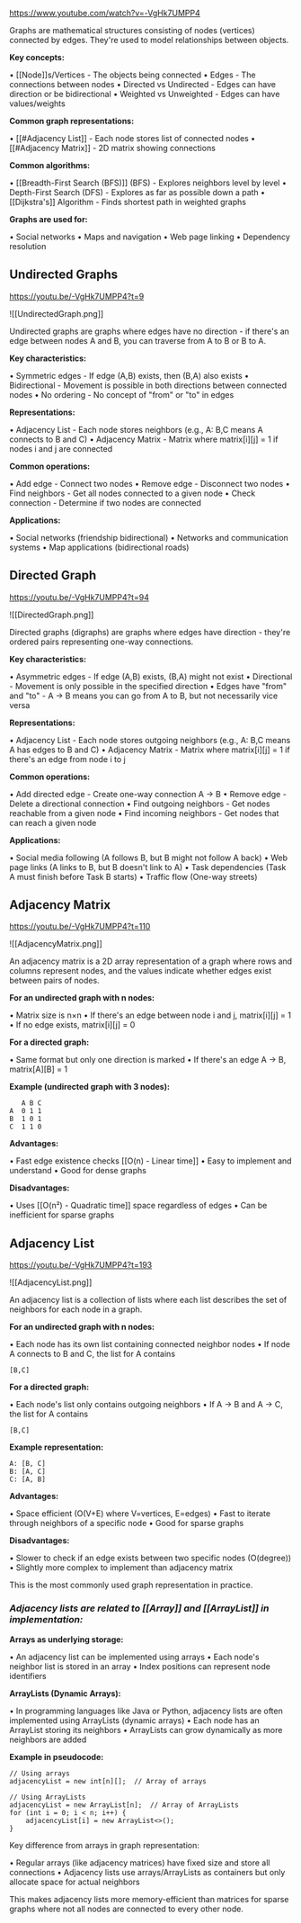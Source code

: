 https://www.youtube.com/watch?v=-VgHk7UMPP4

 Graphs are mathematical structures consisting of nodes (vertices) connected by edges. They're used to model relationships
between objects.

**Key concepts:**

• [[Node]]s/Vertices - The objects being connected
• Edges - The connections between nodes
• Directed vs Undirected - Edges can have direction or be bidirectional
• Weighted vs Unweighted - Edges can have values/weights

**Common graph representations:**

• [[#Adjacency List]] - Each node stores list of connected nodes
• [[#Adjacency Matrix]] - 2D matrix showing connections

**Common algorithms:**

• [[Breadth-First Search (BFS)]] (BFS) - Explores neighbors level by level
• Depth-First Search (DFS) - Explores as far as possible down a path
• [[Dijkstra's]] Algorithm - Finds shortest path in weighted graphs

**Graphs are used for:**

• Social networks
• Maps and navigation
• Web page linking
• Dependency resolution


## Undirected Graphs

https://youtu.be/-VgHk7UMPP4?t=9

![[UndirectedGraph.png]]

Undirected graphs are graphs where edges have no direction - if there's an edge between nodes A and B, you can traverse from A
to B or B to A.

**Key characteristics:**

• Symmetric edges - If edge (A,B) exists, then (B,A) also exists
• Bidirectional - Movement is possible in both directions between connected nodes
• No ordering - No concept of "from" or "to" in edges

**Representations:**

• Adjacency List - Each node stores neighbors (e.g., A: B,C means A connects to B and C)
• Adjacency Matrix - Matrix where matrix[i][j] = 1 if nodes i and j are connected

**Common operations:**

• Add edge - Connect two nodes
• Remove edge - Disconnect two nodes
• Find neighbors - Get all nodes connected to a given node
• Check connection - Determine if two nodes are connected

**Applications:**

• Social networks (friendship bidirectional)
• Networks and communication systems
• Map applications (bidirectional roads)

## Directed Graph

https://youtu.be/-VgHk7UMPP4?t=94

![[DirectedGraph.png]]

Directed graphs (digraphs) are graphs where edges have direction - they're ordered pairs representing one-way connections.

**Key characteristics:**

• Asymmetric edges - If edge (A,B) exists, (B,A) might not exist
• Directional - Movement is only possible in the specified direction
• Edges have "from" and "to" - A → B means you can go from A to B, but not necessarily vice versa

**Representations:**

• Adjacency List - Each node stores outgoing neighbors (e.g., A: B,C means A has edges to B and C)
• Adjacency Matrix - Matrix where matrix[i][j] = 1 if there's an edge from node i to j

**Common operations:**

• Add directed edge - Create one-way connection A → B
• Remove edge - Delete a directional connection
• Find outgoing neighbors - Get nodes reachable from a given node
• Find incoming neighbors - Get nodes that can reach a given node

**Applications:**

• Social media following (A follows B, but B might not follow A back)
• Web page links (A links to B, but B doesn't link to A)
• Task dependencies (Task A must finish before Task B starts)
• Traffic flow (One-way streets)

## Adjacency Matrix

https://youtu.be/-VgHk7UMPP4?t=110

![[AdjacencyMatrix.png]]

An adjacency matrix is a 2D array representation of a graph where rows and columns represent nodes, and the values indicate
whether edges exist between pairs of nodes.

**For an undirected graph with n nodes:**

• Matrix size is n×n
• If there's an edge between node i and j, matrix[i][j] = 1
• If no edge exists, matrix[i][j] = 0

**For a directed graph:**

• Same format but only one direction is marked
• If there's an edge A → B, matrix[A][B] = 1

**Example (undirected graph with 3 nodes):**

```
   A B C
A  0 1 1
B  1 0 1
C  1 1 0
```

**Advantages:**

• Fast edge existence checks [[O(n) - Linear time]]
• Easy to implement and understand
• Good for dense graphs

**Disadvantages:**

• Uses [[O(n²) - Quadratic time]] space regardless of edges
• Can be inefficient for sparse graphs

## Adjacency List

https://youtu.be/-VgHk7UMPP4?t=193

![[AdjacencyList.png]]

An adjacency list is a collection of lists where each list describes the set of neighbors for each node in a graph.

**For an undirected graph with n nodes:**

• Each node has its own list containing connected neighbor nodes
• If node A connects to B and C, the list for A contains 
```
[B,C]
```

**For a directed graph:**

• Each node's list only contains outgoing neighbors
• If A → B and A → C, the list for A contains
```
[B,C]
```

**Example representation:**

```
A: [B, C]
B: [A, C]
C: [A, B]
```

**Advantages:**

• Space efficient (O(V+E) where V=vertices, E=edges)
• Fast to iterate through neighbors of a specific node
• Good for sparse graphs

**Disadvantages:**

• Slower to check if an edge exists between two specific nodes (O(degree))
• Slightly more complex to implement than adjacency matrix

This is the most commonly used graph representation in practice.

 ### ***Adjacency lists are related to [[Array]] and [[ArrayList]] in implementation:***

**Arrays as underlying storage:**

• An adjacency list can be implemented using arrays
• Each node's neighbor list is stored in an array
• Index positions can represent node identifiers

**ArrayLists (Dynamic Arrays):**

• In programming languages like Java or Python, adjacency lists are often implemented using ArrayLists (dynamic arrays)
• Each node has an ArrayList storing its neighbors
• ArrayLists can grow dynamically as more neighbors are added

**Example in pseudocode:**

```Pseudo
// Using arrays
adjacencyList = new int[n][];  // Array of arrays

// Using ArrayLists
adjacencyList = new ArrayList[n];  // Array of ArrayLists
for (int i = 0; i < n; i++) {
    adjacencyList[i] = new ArrayList<>();
}
```

Key difference from arrays in graph representation:

• Regular arrays (like adjacency matrices) have fixed size and store all connections
• Adjacency lists use arrays/ArrayLists as containers but only allocate space for actual neighbors

This makes adjacency lists more memory-efficient than matrices for sparse graphs where not all nodes are connected to every other node.


